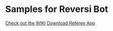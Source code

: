 # Samples for Reversi Bot

[Check out the WIKI](https://github.com/Entreco/reversi-bot/wiki)
[Download Referee App](https://play.google.com/store/apps/details?id=nl.altran.reversi.reversiwars)
